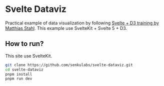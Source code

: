 # Svelte Dataviz

Practical example of data visualization by following [Svelte + D3 training by Matthias Stahl](https://www.youtube.com/playlist?list=PLNvnDrMLMSipfbxSp1Z4v9Ydu2ud5i9V8). This example use SvelteKit + Svelte 5 + D3.

## How to run?

This site use SvelteKit.

```sh
git clone https://github.com/senkulabs/svelte-dataviz.git
cd svelte-dataviz
pnpm install
pnpm run dev
```